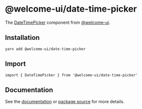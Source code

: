 # @welcome-ui/date-time-picker

The [DateTimePicker](http://welcome-ui.com/fields/date-time-picker) component from [@welcome-ui](http://welcome-ui.com).

## Installation

    yarn add @welcome-ui/date-time-picker

## Import

    import { DateTimePicker } from '@welcome-ui/date-time-picker'

## Documentation

See the [documentation](http://welcome-ui.com/fields/date-time-picker) or [package source](https://github.com/WTTJ/welcome-ui/tree/master/packages/DateTimePicker) for more details.
